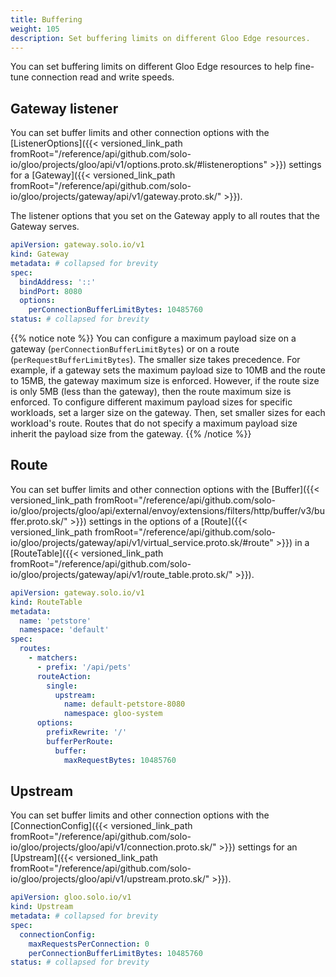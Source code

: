 ```yaml
---
title: Buffering
weight: 105
description: Set buffering limits on different Gloo Edge resources.
---
```


You can set buffering limits on different Gloo Edge resources to help fine-tune connection read and write speeds.

## Gateway listener

You can set buffer limits and other connection options with the [ListenerOptions]({{< versioned_link_path fromRoot="/reference/api/github.com/solo-io/gloo/projects/gloo/api/v1/options.proto.sk/#listeneroptions" >}}) settings for a [Gateway]({{< versioned_link_path fromRoot="/reference/api/github.com/solo-io/gloo/projects/gateway/api/v1/gateway.proto.sk/" >}}).

The listener options that you set on the Gateway apply to all routes that the Gateway serves.

```yaml
apiVersion: gateway.solo.io/v1
kind: Gateway
metadata: # collapsed for brevity
spec:
  bindAddress: '::'
  bindPort: 8080
  options:
    perConnectionBufferLimitBytes: 10485760
status: # collapsed for brevity
```

{{% notice note %}}
You can configure a maximum payload size on a gateway (`perConnectionBufferLimitBytes`) or on a route (`perRequestBufferLimitBytes`). The smaller size takes precedence. For example, if a gateway sets the maximum payload size to 10MB and the route to 15MB, the gateway maximum size is enforced. However, if the route size is only 5MB (less than the gateway), then the route maximum size is enforced. To configure different maximum payload sizes for specific workloads, set a larger size on the gateway. Then, set smaller sizes for each workload's route. Routes that do not specify a maximum payload size inherit the payload size from the gateway.
{{% /notice %}}


## Route

You can set buffer limits and other connection options with the [Buffer]({{< versioned_link_path fromRoot="/reference/api/github.com/solo-io/gloo/projects/gloo/api/external/envoy/extensions/filters/http/buffer/v3/buffer.proto.sk/" >}}) settings in the options of a [Route]({{< versioned_link_path fromRoot="/reference/api/github.com/solo-io/gloo/projects/gateway/api/v1/virtual_service.proto.sk/#route" >}}) in a [RouteTable]({{< versioned_link_path fromRoot="/reference/api/github.com/solo-io/gloo/projects/gateway/api/v1/route_table.proto.sk/" >}}).

```yaml
apiVersion: gateway.solo.io/v1
kind: RouteTable
metadata:
  name: 'petstore'
  namespace: 'default'
spec:
  routes:
    - matchers:
      - prefix: '/api/pets'
      routeAction:
        single:
          upstream:
            name: default-petstore-8080
            namespace: gloo-system
      options:
        prefixRewrite: '/'
        bufferPerRoute: 
          buffer: 
            maxRequestBytes: 10485760  
```

## Upstream

You can set buffer limits and other connection options with the [ConnectionConfig]({{< versioned_link_path fromRoot="/reference/api/github.com/solo-io/gloo/projects/gloo/api/v1/connection.proto.sk/" >}}) settings for an [Upstream]({{< versioned_link_path fromRoot="/reference/api/github.com/solo-io/gloo/projects/gloo/api/v1/upstream.proto.sk/" >}}).

```yaml
apiVersion: gloo.solo.io/v1
kind: Upstream
metadata: # collapsed for brevity
spec:
  connectionConfig:
    maxRequestsPerConnection: 0
    perConnectionBufferLimitBytes: 10485760
status: # collapsed for brevity
```

